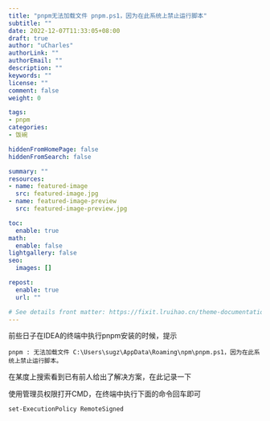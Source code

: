 ```yaml
---
title: "pnpm无法加载文件 pnpm.ps1，因为在此系统上禁止运行脚本"
subtitle: ""
date: 2022-12-07T11:33:05+08:00
draft: true
author: "uCharles"
authorLink: ""
authorEmail: ""
description: ""
keywords: ""
license: ""
comment: false
weight: 0

tags:
- pnpm
categories:
- 饭碗

hiddenFromHomePage: false
hiddenFromSearch: false

summary: ""
resources:
- name: featured-image
  src: featured-image.jpg
- name: featured-image-preview
  src: featured-image-preview.jpg

toc:
  enable: true
math:
  enable: false
lightgallery: false
seo:
  images: []

repost:
  enable: true
  url: ""

# See details front matter: https://fixit.lruihao.cn/theme-documentation-content/#front-matter
---
```


<!--more-->

前些日子在IDEA的终端中执行pnpm安装的时候，提示

```
pnpm : 无法加载文件 C:\Users\sugz\AppData\Roaming\npm\pnpm.ps1，因为在此系统上禁止运行脚本。
```

在某度上搜索看到已有前人给出了解决方案，在此记录一下



使用管理员权限打开CMD，在终端中执行下面的命令回车即可

```
set-ExecutionPolicy RemoteSigned
```
